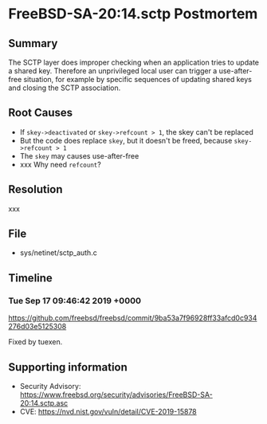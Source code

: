 # FreeBSD-SA-20:14.sctp Postmortem

## Summary

The SCTP layer does improper checking when an application tries to update a shared key.  Therefore an unprivileged local user can trigger a use-after-free situation, for example by specific sequences of updating shared keys and closing the SCTP association.

## Root Causes

* If `skey->deactivated` or `skey->refcount > 1`, the skey can't be replaced
* But the code does replace `skey`, but it doesn't be freed, because `skey->refcount > 1`
* The `skey` may causes use-after-free
* xxx Why need `refcount`?

## Resolution

xxx

## File

* sys/netinet/sctp_auth.c

## Timeline

### Tue Sep 17 09:46:42 2019 +0000

https://github.com/freebsd/freebsd/commit/9ba53a7f96928ff33afcd0c934276d03e5125308

Fixed by tuexen.

## Supporting information

* Security Advisory: https://www.freebsd.org/security/advisories/FreeBSD-SA-20:14.sctp.asc
* CVE: https://nvd.nist.gov/vuln/detail/CVE-2019-15878
